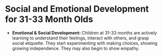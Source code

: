 
# Social and Emotional Development for 31-33 Month Olds

*   **Emotional & Social Development:** Children at 31-33 months are actively learning to understand their feelings, interact with others, and grasp social etiquette. They start experimenting with making choices, showing growing independence. They may also begin to show empathy.
